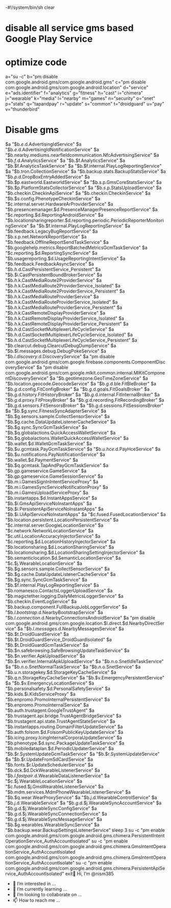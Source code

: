 -#!/system/bin/sh
clear
# disable all service gms based Google Play Service

# optimize code
a="su -c"
b="pm disable com.google.android.gms/com.google.android.gms"
c="pm disable com.google.android.gms/com.google.android.location"
d="service"
e="ads.identifier"
f="analytics"
g="fitness"
h="cast"
i="chimera"
j="wearable"
k="media"
l="nearby"
m="games"
n="security"
o="snet"
p="stats"
q="tapandpay"
r="update"
s="common"
t="droidguard"
u="pay"
v="thunderbird"

# Disable gms
$a "$b.$e.$d.AdvertisingIdService"
$a "$b.$e.$d.AdvertisingIdNotificationService"
$a "$b.nearby.mediums.nearfieldcommunication.NfcAdvertisingService"
$a "$b.$f.$d.AnalyticsService"
$a "$b.$f.AnalyticsService"
$a "$b.$f.AnalyticsTaskService"
$a "$b.$f.internal.PlayLogReportingService"
$a "$b.tron.CollectionService"
$a "$b.backup.stats.BackupStatsService"
$a "$b.$p.$d.DropBoxEntryAddedService"
$a "$b.$p.eastworld.EastworldService"
$a "$b.$s.$p.GmsCoreStatsService"
$a "$b.$p.PlatformStatsCollectorService"
$a "$b.$s.$p.StatsUploadService"
$a "$b.checkin.CheckinApiService"
$a "$b.checkin.CheckinService"
$a "$b.$s.config.PhenotypeCheckinService"
$a "$c.internal.server.HardwareArProviderService"
$a "$b.presencemanager.$d.PresenceManagerPresenceReportService"
$a "$c.reporting.$d.ReportingAndroidService"
$a "$b.locationsharingreporter.$d.reporting.periodic.PeriodicReporterMonitoringService"
$a "$b.$f.internal.PlayLogReportingService"
$a "$b.feedback.LegacyBugReportService"
$a "$b.$s.$p.net.NetworkReportService"
$a "$b.feedback.OfflineReportSendTaskService"
$a "$b.googlehelp.metrics.ReportBatchedMetricsGcmTaskService"
$a "$c.reporting.$d.ReportingSyncService"
$a "$b.usagereporting.$d.UsageReportingIntentService"
$a "$b.feedback.FeedbackAsyncService"
$a "$b.$h.$d.CastPersistentService_Persistent"
$a "$b.$i.CastPersistentBoundBrokerService"
$a "$b.$h.$k.CastMediaRoute2ProviderService"
$a "$b.$h.$k.CastMediaRoute2ProviderService_Isolated"
$a "$b.$h.$k.CastMediaRoute2ProviderService_Persistent"
$a "$b.$h.$k.CastMediaRouteProviderService"
$a "$b.$h.$k.CastMediaRouteProviderService_Isolated"
$a "$b.$h.$k.CastMediaRouteProviderService_Persistent"
$a "$b.$h.$k.CastRemoteDisplayProviderService"
$a "$b.$h.$k.CastRemoteDisplayProviderService_Isolated"
$a "$b.$h.$k.CastRemoteDisplayProviderService_Persistent"
$a "$b.$h.$d.CastSocketMultiplexerLifeCycleService"
$a "$b.$h.$d.CastSocketMultiplexerLifeCycleService_Isolated"
$a "$b.$h.$d.CastSocketMultiplexerLifeCycleService_Persistent"
$a "$b.clearcut.debug.ClearcutDebugDumpService"
$a "$b.$l.messages.debug.DebugPokeService"
$a "$b.$l.discovery.$d.DiscoveryService"
$a "pm disable com.google.android.gms/com.google.firebase.components.ComponentDiscoveryService"
$a "pm disable com.google.android.gms/com.google.mlkit.common.internal.MlKitComponentDiscoveryService"
$a "$b.geotimezone.GeoTimeZoneService"
$a "$b.location.geocode.GeocodeService"
$a "$b.$g.$d.ble.FitBleBroker"
$a "$b.$g.$d.config.FitConfigBroker"
$a "$b.$g.$d.goals.FitGoalsBroker"
$a "$b.$g.$d.history.FitHistoryBroker"
$a "$b.$g.$d.internal.FitInternalBroker"
$a "$b.$g.$d.proxy.FitProxyBroker"
$a "$b.$g.$d.recording.FitRecordingBroker"
$a "$b.$g.$d.sensors.FitSensorsBroker"
$a "$b.$g.$d.sessions.FitSessionsBroker"
$a "$b.$g.sync.FitnessSyncAdapterService"
$a "$b.$g.sensors.sample.CollectSensorService"
$a "$b.$g.cache.DataUpdateListenerCacheService"
$a "$b.$g.sync.SyncGcmTaskService"
$a "$b.$q.globalactions.QuickAccessWalletService"
$a "$b.$q.globalactions.WalletQuickAccessWalletService"
$a "$b.wallet.$d.WalletGcmTaskService"
$a "$b.$u.gcmtask.PayGcmTaskService"
$a "$b.$u.hce.$d.PayHceService"
$a "$b.$u.notifications.PayNotificationService"
$a "$b.wallet.$d.PaymentService"
$a "$b.$q.gcmtask.TapAndPayGcmTaskService"
$a "$b.gp.gameservice.GameService"
$a "$b.gp.gameservice.GameSessionService"
$a "$b.$m.$i.GamesSignInIntentServiceProxy"
$a "$b.$m.$i.GamesSyncServiceNotificationProxy"
$a "$b.$m.$i.GamesUploadServiceProxy"
$a "$b.instantapps.$d.InstantAppsService"
$a "$b.$i.GmsApiServiceNoInstantApps"
$a "$b.$i.PersistentApiServiceNoInstantApps"
$a "$b.$i.UiApiServiceNoInstantApps"
$a "$c.fused.FusedLocationService"
$a "$b.location.persistent.LocationPersistentService"
$a "$c.internal.server.GoogleLocationService"
$a "$c.network.NetworkLocationService"
$a "$c.util.LocationAccuracyInjectorService"
$a "$c.reporting.$d.LocationHistoryInjectorService"
$a "$b.locationsharing.$d.LocationSharingService"
$a "$b.locationsharing.$d.LocationSharingSettingInjectorService"
$a "$b.semanticlocation.$d.SemanticLocationService"
$a "$c.$j.WearableLocationService"
$a "$b.$g.sensors.sample.CollectSensorService"
$a "$b.$g.cache.DataUpdateListenerCacheService"
$a "$b.$g.sync.SyncGcmTaskService"
$a "$b.$f.internal.PlayLogReportingService"
$a "$b.romanesco.ContactsLoggerUploadService"
$a "$b.magictether.logging.DailyMetricsLoggerService"
$a "$b.checkin.EventLogService"
$a "$b.backup.component.FullBackupJobLoggerService"
$a "$b.$l.bootstrap.$d.NearbyBootstrapService"
$a "$b.$l.connection.$d.NearbyConnectionsAndroidService"
$a "pm disable com.google.android.gms/com.google.location.$l.direct.$d.NearbyDirectService"
$a "$b.$l.messages.$d.NearbyMessagesService"
$a "$b.$t.DroidGuardService"
$a "$b.$t.DroidGuardService_DroidGuardIsolated"
$a "$b.$t.DroidGuardGcmTaskService"
$a "$b.$n.safebrowsing.SafeBrowsingUpdateTaskService"
$a "$b.$n.verifier.ApkUploadService"
$a "$b.$n.verifier.InternalApkUploadService"
$a "$b.$n.$o.SnetIdleTaskService"
$a "$b.$n.$o.SnetNormalTaskService"
$a "$b.$n.$o.SnetService"
$a "$b.$u.$n.storagekey.$d.StorageKeyCacheService"
$a "$b.$q.$n.StorageKeyCacheService"
$a "$b.$v.EmergencyPersistentService"
$a "$b.$v.EmergencyLocationService"
$a "$b.personalsafety.$d.PersonalSafetyService"
$a "$b.kids.$i.KidsServiceProxy"
$a "$b.enpromo.PromoInternalPersistentService"
$a "$b.enpromo.PromoInternalService"
$a "$b.auth.trustagent.GoogleTrustAgent"
$a "$b.trustagent.api.bridge.TrustAgentBridgeService"
$a "$b.trustagent.api.state.TrustAgentStateService"
$a "$b.instantapps.routing.DomainFilterUpdateService"
$a "$b.auth.folsom.$d.FolsomPublicKeyUpdateService"
$a "$b.icing.proxy.IcingInternalCorporaUpdateService"
$a "$b.phenotype.$d.sync.PackageUpdateTaskService"
$a "$b.mobiledataplan.$d.PeriodicUpdaterService"
$a "$b.$r.SystemUpdateGcmTaskService"
$a "$b.$r.SystemUpdateService"
$a "$b.$r.UpdateFromSdCardService"
$a "$b.fonts.$r.UpdateSchedulerService"
$a "$b.dck.$d.DckWearableListenerService"
$a "$b.$l.fastpair.$d.WearableDataListenerService"
$a "$c.$j.WearableLocationService"
$a "$c.fused.$j.GmsWearableListenerService"
$a "$b.mdm.services.MdmPhoneWearableListenerService"
$a "$b.$q.wear.WearProxyService"
$a "$b.$j.$d.WearableControlService"
$a "$b.$j.$d.WearableService"
$a "$b.$g.$d.$j.WearableSyncAccountService"
$a "$b.$g.$d.$j.WearableSyncConfigService"
$a "$b.$g.$d.$j.WearableSyncConnectionService"
$a "$b.$g.$d.$j.WearableSyncMessageService"
$a "$b.$g.wearables.WearableSyncService"
$a "$b.backup.wear.BackupSettingsListenerService"
sleep 3
su -c "pm enable com.google.android.gms/com.google.android.gms.chimera.PersistentIntentOperationService_AuthAccountIsolated"
su -c "pm enable com.google.android.gms/com.google.android.gms.chimera.GmsIntentOperationService_AuthAccountIsolated com.google.android.gms/com.google.android.gms.chimera.GmsIntentOperationService_AuthAccountIsolate"
su -c "pm enable com.google.android.gms/com.google.android.gms.chimera.PersistentApiService_AuthAccountIsolated"
exit👋 Hi, I’m @nism385
- 👀 I’m interested in ...
- 🌱 I’m currently learning ...
- 💞️ I’m looking to collaborate on ...
- 📫 How to reach me ...

<!---
nism385/nism385 is a ✨ special ✨ repository because its `README.md` (this file) appears on your GitHub profile.
You can click the Preview link to take a look at your changes.
--->
